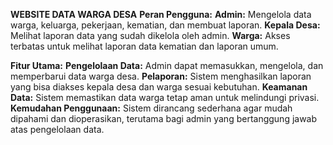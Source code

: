 **WEBSITE DATA WARGA DESA**
**Peran Pengguna:**
**Admin:** Mengelola data warga, keluarga, pekerjaan, kematian, dan membuat laporan.
**Kepala Desa:** Melihat laporan data yang sudah dikelola oleh admin.
**Warga:** Akses terbatas untuk melihat laporan data kematian dan laporan umum.

**Fitur Utama:**
**Pengelolaan Data:** Admin dapat memasukkan, mengelola, dan memperbarui data warga desa.
**Pelaporan:** Sistem menghasilkan laporan yang bisa diakses kepala desa dan warga sesuai kebutuhan.
**Keamanan Data:** Sistem memastikan data warga tetap aman untuk melindungi privasi.
**Kemudahan Penggunaan:** Sistem dirancang sederhana agar mudah dipahami dan dioperasikan, terutama bagi admin yang bertanggung jawab atas pengelolaan data.
